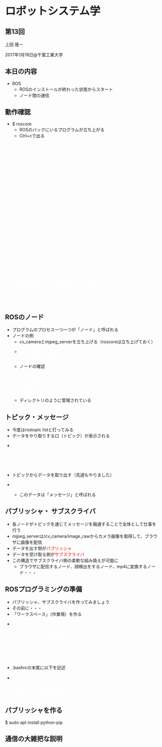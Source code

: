 <h2></h2>
<h1 style="font-size: 250%;">ロボットシステム学</h1>
<h2>第13回</h2>
上田 隆一

2017年1月18日\@千葉工業大学

<!--nextpage-->
<h2>本日の内容</h2>
<ul>
 	<li>ROS
<ul>
 	<li>ROSのインストールが終わった状態からスタート</li>
 	<li>ノード間の通信</li>
</ul>
</li>
</ul>
<h2></h2>
<!--nextpage-->
<h2>動作確認</h2>
<ul>
 	<li>$ roscore
<ul>
 	<li>ROSのバックにいるプログラムが立ち上がる</li>
 	<li>Ctrl+cで出る</li>
</ul>
</li>
</ul>
<pre><span style="color: #ffffff;">$ roscore</span>
<span style="color: #ffffff;">（略）</span>
<span style="color: #ffffff;">started roslaunch server http://localhost:39310/</span>
<span style="color: #ffffff;">ros_comm version 1.12.6</span>

<span style="color: #ffffff;">SUMMARY</span>
<span style="color: #ffffff;">========</span>

<span style="color: #ffffff;">PARAMETERS</span>
<span style="color: #ffffff;">* /rosdistro: kinetic</span>
<span style="color: #ffffff;">* /rosversion: 1.12.6</span>

<span style="color: #ffffff;">NODES</span>

<span style="color: #ffffff;">auto-starting new master</span>
<span style="color: #ffffff;">process[master]: started with pid [1439]</span>
<span style="color: #ffffff;">ROS_MASTER_URI=http://localhost:11311/</span>

<span style="color: #ffffff;">setting /run_id to b749a100-d0dc-11e5-a506-b827eb17cb96</span>
<span style="color: #ffffff;">process[rosout-1]: started with pid [1452]</span>
<span style="color: #ffffff;">started core service [/rosout]</span></pre>
<!--nextpage-->
<h2>ROSのノード</h2>
<ul>
 	<li>プログラムのプロセス一つ一つが「ノード」と呼ばれる</li>
 	<li>ノードの例
<ul>
 	<li>cv_cameraとmjpeg_serverを立ち上げる（roscoreは立ち上げておく）</li>
 	<li>
<pre class="p1"><span class="s1"><span style="color: #ffffff;">$ rosrun cv_camera cv_camera_node</span> 
</span><span class="s1"><span style="color: #ffffff;">$ rosrun mjpeg_server mjpeg_server</span> </span></pre>
</li>
 	<li>ノードの確認
<pre><span style="color: #ffffff;">$ rosnode list
<span class="s1">/cv_camera
</span><span class="s1">/mjpeg_server
</span><span class="s1">/rosout</span></span></pre>
</li>
 	<li>ディレクトリのように管理されている</li>
</ul>
</li>
</ul>
<!--nextpage-->
<h2>トピック・メッセージ</h2>
<ul>
 	<li>今度はrostopic listと打ってみる</li>
 	<li>データをやり取りする口（トピック）が表示される</li>
 	<li>
<pre class="p1"><span class="s1" style="color: #ffffff;">$ rostopic list</span>
<span class="s1" style="color: #ffffff;">/cv_camera/camera_info</span>
<span class="s1" style="color: #ffffff;">/cv_camera/image_raw</span>
<span class="s1" style="color: #ffffff;">/rosout</span>
<span class="s1" style="color: #ffffff;">/rosout_agg</span></pre>
</li>
 	<li>トピックからデータを取り出す（先週もやりました）</li>
 	<li>
<pre class="p1"><span class="s1" style="color: #ffffff;">$ rostopic echo /cv_camera/image_raw</span></pre>
<ul>
 	<li>このデータは「メッセージ」と呼ばれる</li>
</ul>
</li>
</ul>
<h2><!--nextpage--></h2>
<h2>パブリッシャ・
サブスクライバ</h2>
<ul>
 	<li>各ノードがトピックを通じてメッセージを融通することで全体として仕事を行う</li>
 	<li>mjpeg_serverは/cv_camera/image_rawからカメラ画像を取得して、ブラウザに画像を配信</li>
 	<li>データを出す側が<span style="color: #ff0000;">パブリッシャ</span></li>
 	<li>データを受け取る側が<span style="color: #ff0000;">サブスクライバ</span></li>
 	<li>この構造でサブスクライバ側の柔軟な組み換えが可能に
<ul>
 	<li>ブラウザに配信するノード、顔検出をするノード、mp4に変換するノード・・・</li>
</ul>
</li>
</ul>
<h2><!--nextpage--></h2>
<h2>ROSプログラミングの準備</h2>
<ul>
 	<li>パブリッシャ、サブスクライバを作ってみましょう</li>
 	<li>その前に・・・</li>
 	<li>「ワークスペース」（作業場）を作る</li>
 	<li>
<pre class="p1"><span style="color: #ffffff;"><span class="s1">$ cd
$ mkdir -p catkin_ws/src
</span><span class="s1">$ cd ~/catkin_ws/src
</span><span class="s1">$ catkin_init_workspace 
</span><span class="s1">Creating symlink "/home/ubuntu/catkin_ws/src/CMakeLists.txt" pointing to "/opt/ros/kinetic/share/catkin/cmake/toplevel.cmake"
</span><span class="s1">$ ls
</span><span class="s1">CMakeLists.txt</span></span></pre>
</li>
</ul>
<h2><!--nextpage--></h2>
<ul>
 	<li>.bashrcの末尾に以下を記述</li>
 	<li>
<pre class="p1"><span style="color: #ffffff;"><span class="s1">source</span><span class="s2"> /opt/ros/kinetic/setup.bash #これは元からある
</span><span class="s1">source</span><span class="s2"> ~/catkin_ws/devel/setup.bash #ここから3行追加</span></span>
<span style="color: #ffffff;"><span class="s1">export</span><span class="s3"> ROS_MASTER_URI=</span><span class="s2">http://localhost:</span><span class="s4">11311</span></span>
<span style="color: #ffffff;"><span class="s1">export</span><span class="s2"> ROS_HOSTNAME=</span><span class="s5">localhost</span></span></pre>
</li>
</ul>
<h2><!--nextpage--></h2>
<h2>パブリッシャを作る</h2>
<p class="p1"><span class="s1">$ sudo apt install python-pip</span></p>

<h2><!--nextpage--></h2>
<h2>通信の大雑把な説明</h2>
